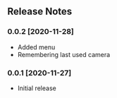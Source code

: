 ## Release Notes ##


### 0.0.2 [2020-11-28] ###

* Added menu
* Remembering last used camera


### 0.0.1 [2020-11-27] ###

* Initial release

